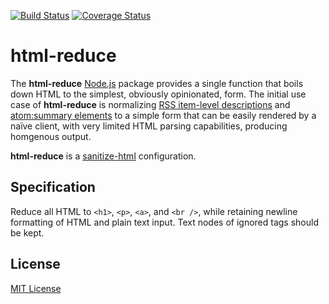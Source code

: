 [![Build Status](https://secure.travis-ci.org/michaelnisi/html-reduce.svg)](http://travis-ci.org/michaelnisi/html-reduce)
[![Coverage Status](https://coveralls.io/repos/github/michaelnisi/html-reduce/badge.svg?branch=master)](https://coveralls.io/github/michaelnisi/html-reduce?branch=master)

# html-reduce

The **html-reduce** [Node.js](http://nodejs.org/) package provides a single function that boils down HTML to the simplest, obviously opinionated, form. The initial use case of **html-reduce** is normalizing [RSS item-level descriptions](http://cyber.harvard.edu/rss/encodingDescriptions.html) and [atom:summary elements](https://tools.ietf.org/html/rfc4287#section-4.2.13) to a simple form that can be easily rendered by a naïve client, with very limited HTML parsing capabilities, producing homgenous output.

**html-reduce** is a [sanitize-html](https://github.com/punkave/sanitize-html) configuration.

## Specification

Reduce all HTML to `<h1>`, `<p>`, `<a>`, and `<br />`, while retaining newline formatting of HTML and plain text input. Text nodes of ignored tags should be kept.

## License

[MIT License](https://github.com/michaelnisi/html-reduce/blob/master/LICENSE)
